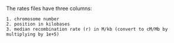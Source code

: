  The rates files have three columns:

    1. chromosome number
    2. position in kilobases
    3. median recombination rate (r) in M/kb (convert to cM/Mb by multiplying by 1e+5)
